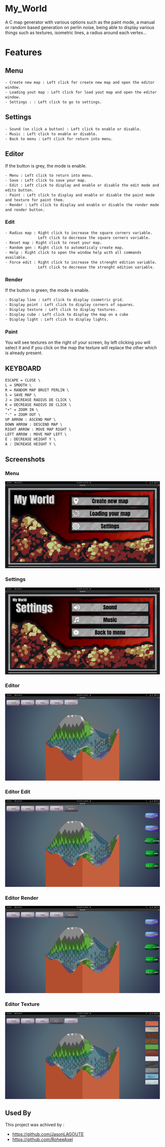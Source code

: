 
# My_World

A C map generator with various options such as the paint mode,
a manual or random based generation
on perlin noise, being able to display various things such as textures,
isometric lines, a radius around each vertex...


# Features

## Menu

    - Create new map : Left click for create new map and open the editor window.
    - Loading yout map : Left click for load yout map and open the editor window.
    - Settings : : Left click to go to settings.

## Settings

    - Sound (on click a button) : Left click to enable or disable.
    - Music : Left click to enable or disable.
    - Back to menu : Left click for return into menu.

## Editor

If the button is grey, the mode is enable.

    - Menu : Left click to return into menu.
    - Save : Left click to save your map.
    - Edit : Left click to display and enable or disable the edit mode and edits button.
    - Paint : Left click to display and enable or disable the paint mode and texture for paint them.
    - Render : Left click to display and enable or disable the render mode and render button.

### Edit
    - Radius map : Right click to increase the square corners variable.
                   Left click to decrease the square corners variable.
    - Reset map : Right click to reset your map.
    - Random gen : Right click to automaticaly create map.
    - Help : Right click to open the window help with all commands available.
    - Force edit : Right click to increase the strenght edition variable.
                   Left click to decrease the strenght edition variable.

### Render

If the button is green, the mode is enable.

    - Display line : Left click to display isometric grid.
    - Display point : Left click to display corners of squares.
    - Display texture : Left click to display textures. 
    - Display cube : Left click to display the map on a cube
    - Display light : Left click to display lights.

### Paint

You will see textures on the right of your screen, by left clicking you will
select it and if you click on the map the texture will replace the other which
is already present.

## KEYBOARD

    ESCAPE = CLOSE \
    L = SMOOTH \
    R = RANDOM MAP BRUIT PERLIN \
    S = SAVE MAP \
    J = INCREASE RADIUS DE CLICK \
    K = DECREASE RADIUS DE CLICK \
    "+" = ZOOM IN \
    "-" = ZOOM OUT \
    UP ARROW : ASCEND MAP \
    DOWN ARROW : DESCEND MAP \
    RIGHT ARROW : MOVE MAP RIGHT \
    LEFT ARROW : MOVE MAP LEFT \
    E : DECREASE HEIGHT Y \
    A : INCREASE HEIGHT Y \
## Screenshots

### Menu

![Menu](screenshot/menu.png)

### Settings

![Settings](screenshot/settings.png)

### Editor

![Editor](screenshot/editor_map.png)

### Editor Edit

![Editor_edit](screenshot/editor_map_render.png)

### Editor Render

![Editor_render](screenshot/editor_map_render.png)

### Editor Texture

![Editor_texture](screenshot/editor_map_texture.png)

## Used By

This project was achived by :

- https://github.com/JasonLAGOUTE
- https://github.com/RoheeAxel

